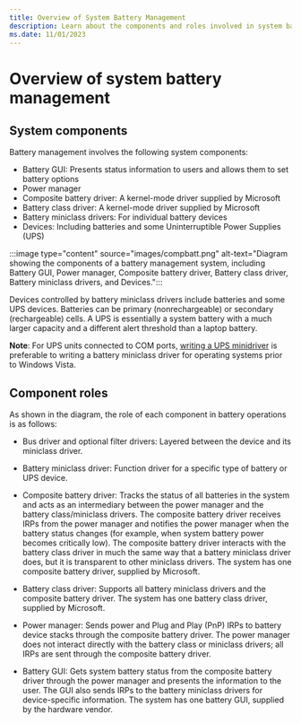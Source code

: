 ```yaml
---
title: Overview of System Battery Management
description: Learn about the components and roles involved in system battery management, including battery GUI, power manager, and various drivers.
ms.date: 11/01/2023
---
```


# Overview of system battery management

## System components

Battery management involves the following system components:

- Battery GUI: Presents status information to users and allows them to set battery options
- Power manager
- Composite battery driver: A kernel-mode driver supplied by Microsoft
- Battery class driver: A kernel-mode driver supplied by Microsoft
- Battery miniclass drivers: For individual battery devices
- Devices: Including batteries and some Uninterruptible Power Supplies (UPS)

:::image type="content" source="images/compbatt.png" alt-text="Diagram showing the components of a battery management system, including Battery GUI, Power manager, Composite battery driver, Battery class driver, Battery miniclass drivers, and Devices.":::

Devices controlled by battery miniclass drivers include batteries and some UPS devices. Batteries can be primary (nonrechargeable) or secondary (rechargeable) cells. A UPS is essentially a system battery with a much larger capacity and a different alert threshold than a laptop battery.

**Note**: For UPS units connected to COM ports, [writing a UPS minidriver](writing-ups-minidrivers.md) is preferable to writing a battery miniclass driver for operating systems prior to Windows Vista.

## Component roles

As shown in the diagram, the role of each component in battery operations is as follows:

- Bus driver and optional filter drivers: Layered between the device and its miniclass driver.

- Battery miniclass driver: Function driver for a specific type of battery or UPS device.

- Composite battery driver: Tracks the status of all batteries in the system and acts as an intermediary between the power manager and the battery class/miniclass drivers. The composite battery driver receives IRPs from the power manager and notifies the power manager when the battery status changes (for example, when system battery power becomes critically low). The composite battery driver interacts with the battery class driver in much the same way that a battery miniclass driver does, but it is transparent to other miniclass drivers. The system has one composite battery driver, supplied by Microsoft.

- Battery class driver: Supports all battery miniclass drivers and the composite battery driver. The system has one battery class driver, supplied by Microsoft.

- Power manager: Sends power and Plug and Play (PnP) IRPs to battery device stacks through the composite battery driver. The power manager does not interact directly with the battery class or miniclass drivers; all IRPs are sent through the composite battery driver.

- Battery GUI: Gets system battery status from the composite battery driver through the power manager and presents the information to the user. The GUI also sends IRPs to the battery miniclass drivers for device-specific information. The system has one battery GUI, supplied by the hardware vendor.
